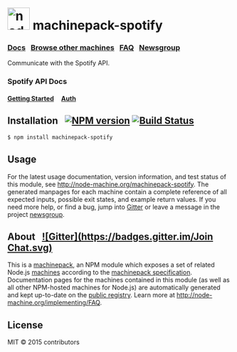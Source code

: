 
<h1>
  <a href="http://node-machine.org" title="Node-Machine public registry"><img alt="node-machine logo" title="Node-Machine Project" src="http://node-machine.org/images/machine-anthropomorph-for-white-bg.png" width="50" /></a>
  machinepack-spotify
</h1>

### [Docs](http://node-machine.org/machinepack-spotify) &nbsp; [Browse other machines](http://node-machine.org/machinepacks) &nbsp;  [FAQ](http://node-machine.org/implementing/FAQ)  &nbsp;  [Newsgroup](https://groups.google.com/forum/?hl=en#!forum/node-machine)

Communicate with the Spotify API.

### Spotify API Docs
#### [Getting Started](https://developer.spotify.com/web-api/tutorial/) &nbsp; &nbsp; [Auth](https://developer.spotify.com/web-api/authorization-guide/)

## Installation &nbsp; [![NPM version](https://badge.fury.io/js/machinepack-spotify.svg)](http://badge.fury.io/js/machinepack-spotify) [![Build Status](https://travis-ci.org/prescottprue/machinepack-spotify.svg?branch=master)](https://travis-ci.org/mikermcneil/machinepack-spotify)

```sh
$ npm install machinepack-spotify
```

## Usage

For the latest usage documentation, version information, and test status of this module, see <a href="http://node-machine.org/machinepack-spotify" title="Communicate with the Spotify API. (for node.js)">http://node-machine.org/machinepack-spotify</a>.  The generated manpages for each machine contain a complete reference of all expected inputs, possible exit states, and example return values.  If you need more help, or find a bug, jump into [Gitter](https://gitter.im/node-machine/general) or leave a message in the project [newsgroup](https://groups.google.com/forum/?hl=en#!forum/node-machine).

## About  &nbsp; [![Gitter](https://badges.gitter.im/Join Chat.svg)](https://gitter.im/node-machine/general?utm_source=badge&utm_medium=badge&utm_campaign=pr-badge&utm_content=badge)

This is a [machinepack](http://node-machine.org/machinepacks), an NPM module which exposes a set of related Node.js [machines](http://node-machine.org/spec/machine) according to the [machinepack specification](http://node-machine.org/spec/machinepack).
Documentation pages for the machines contained in this module (as well as all other NPM-hosted machines for Node.js) are automatically generated and kept up-to-date on the <a href="http://node-machine.org" title="Public machine registry for Node.js">public registry</a>.
Learn more at <a href="http://node-machine.org/implementing/FAQ" title="Machine Project FAQ (for implementors)">http://node-machine.org/implementing/FAQ</a>.

## License

MIT &copy; 2015 contributors
